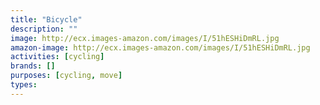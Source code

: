 ```yaml
---
title: "Bicycle"
description: ""
image: http://ecx.images-amazon.com/images/I/51hESHiDmRL.jpg
amazon-image: http://ecx.images-amazon.com/images/I/51hESHiDmRL.jpg
activities: [cycling]
brands: []
purposes: [cycling, move]
types:
---
```


